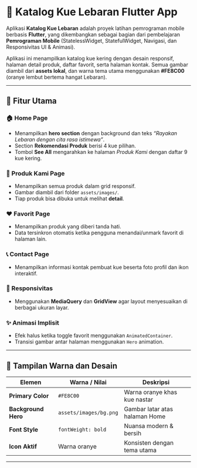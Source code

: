 # 🍪 Katalog Kue Lebaran Flutter App

Aplikasi **Katalog Kue Lebaran** adalah proyek latihan pemrograman mobile berbasis **Flutter**, yang dikembangkan sebagai bagian dari pembelajaran **Pemrograman Mobile** (StatelessWidget, StatefulWidget, Navigasi, dan Responsivitas UI & Animasi).

Aplikasi ini menampilkan katalog kue kering dengan desain responsif, halaman detail produk, daftar favorit, serta halaman kontak. Semua gambar diambil dari **assets lokal**, dan warna tema utama menggunakan **#FE8C00** (oranye lembut bertema hangat Lebaran).

---

## 🌟 Fitur Utama

### 🏠 Home Page
- Menampilkan **hero section** dengan background dan teks *“Rayakan Lebaran dengan cita rasa istimewa”*.
- Section **Rekomendasi Produk** berisi 4 kue pilihan.
- Tombol **See All** mengarahkan ke halaman *Produk Kami* dengan daftar 9 kue kering.

### 🧁 Produk Kami Page
- Menampilkan semua produk dalam grid responsif.
- Gambar diambil dari folder `assets/images/`.
- Tiap produk bisa dibuka untuk melihat **detail**.

### ❤️ Favorit Page
- Menampilkan produk yang diberi tanda hati.
- Data tersinkron otomatis ketika pengguna menandai/unmark favorit di halaman lain.

### 📞 Contact Page
- Menampilkan informasi kontak pembuat kue beserta foto profil dan ikon interaktif.

### 📱 Responsivitas
- Menggunakan **MediaQuery** dan **GridView** agar layout menyesuaikan di berbagai ukuran layar.

### ✨ Animasi Implisit
- Efek halus ketika toggle favorit menggunakan `AnimatedContainer`.
- Transisi gambar antar halaman menggunakan `Hero` animation.

---

## 🎨 Tampilan Warna dan Desain

| Elemen               | Warna / Nilai        | Deskripsi                           |
|----------------------|----------------------|-------------------------------------|
| **Primary Color**    | `#FE8C00`            | Warna oranye khas kue nastar          |
| **Background Hero**  | `assets/images/bg.png` | Gambar latar atas halaman Home     |
| **Font Style**       | `fontWeight: bold`   | Nuansa modern & bersih              |
| **Icon Aktif**       | Warna oranye         | Konsisten dengan tema utama         |

---
